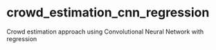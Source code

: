 # crowd_estimation_cnn_regression
Crowd estimation approach using Convolutional Neural Network with regression
